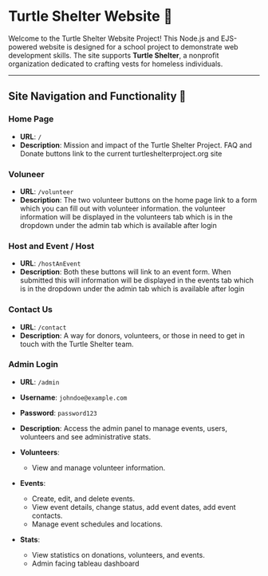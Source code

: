 # Turtle Shelter Website 🐢

Welcome to the Turtle Shelter Website Project! This Node.js and EJS-powered website is designed for a school project to demonstrate web development skills. The site supports **Turtle Shelter**, a nonprofit organization dedicated to crafting vests for homeless individuals.

---

## Site Navigation and Functionality 🐢

### **Home Page**
- **URL**: `/`
- **Description**: Mission and impact of the Turtle Shelter Project. FAQ and Donate buttons link to the current turtleshelterproject.org site 

### **Voluneer**
- **URL**: `/volunteer`
- **Description**: The two volunteer buttons on the home page link to a form which you can fill out with volunteer information. the volunteer information will be displayed in the volunteers tab which is in the dropdown under the admin tab which is available after login

### **Host and Event / Host**
- **URL**: `/hostAnEvent`
- **Description**: Both these buttons will link to an event form. When submitted this will information will be displayed in the events tab which is in the dropdown under the admin tab which is available after login

### **Contact Us**
- **URL**: `/contact`
- **Description**: A way for donors, volunteers, or those in need to get in touch with the Turtle Shelter team.

### **Admin Login**
- **URL**: `/admin`
- **Username**: `johndoe@example.com`
- **Password**: `password123`
- **Description**: Access the admin panel to manage events, users, volunteers and see administrative stats.
- **Volunteers**:
    - View and manage volunteer information.
- **Events**:
    - Create, edit, and delete events.
    - View event details, change status, add event dates, add event contacts.
    - Manage event schedules and locations.

- **Stats**:
    - View statistics on donations, volunteers, and events.
    - Admin facing tableau dashboard


